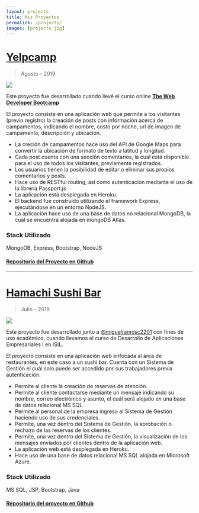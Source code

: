 ```yaml
---
layout: projects
title: Mis Proyectos
permalink: /projects/
images: [projects.jpg]
---
```

# <a href="https://donnattocamps.herokuapp.com" target="_blank">Yelpcamp</a>
>Agosto - 2019

<a href="https://donnattocamps.herokuapp.com" target="_blank"><img src="{{site.baseurl}}/img/yelpcamp.jpg" /></a>

Este proyecto fue desarrollado cuando llevé el curso online <a href="https://www.udemy.com/share/100YK4BkMed1hbQXg=/" target="_blank">**The Web Developer Bootcamp**</a>

El proyecto consiste en una aplicación web que permite a los visitantes (previo registro) la creación de posts con información acerca de campamentos, indicando el nombre, costo por noche, url de imagen de campamento, descripción y ubicación.

- La creción de campamentos hace uso del API de Google Maps para convertir la ubicación de formato de texto a latitud y longitud.
- Cada post cuenta con una sección comentarios, la cual está disponible para el uso de todos los visitantes, previamente registrados.
- Los usuarios tienen la posibilidad de editar o eliminar sus propios comentarios y posts.
- Hace uso de RESTful routing, así como autenticación mediante el uso de la librería Passport.js
- La aplicación está desplegada en Heroku.
- El backend fue construido utilizando el framework Express, ejecutándose en un entorno NodeJS.
- La aplicación hace uso de una base de datos no relacional MongoDB, la cual se encuentra alojada en mongoDB Atlas.

### Stack Utilizado

MongoDB, Express, Bootstrap, NodeJS

#### <a href="https://github.com/donnatto/yelpcamp" target="_blank">Repositorio del Proyecto en Github</a>

***

# <a href="https://hamachisushi.herokuapp.com" target="_blank">Hamachi Sushi Bar</a>
>Julio - 2019

<a href="https://hamachisushi.herokuapp.com" target="_blank"><img src="{{site.baseurl}}/img/hamachi.jpg" /></a>

Este proyecto fue desarrollado junto a <a href="https://github.com/miguelramosc2201" target="_blank">@miguelramosc2201</a> con fines de uso académico, cuando llevamos el curso de Desarrollo de Aplicaciones Empresariales I en ISIL.

El proyecto consiste en una aplicación web enfocada al área de restaurantes, en este caso a un sushi bar.
Cuenta con un Sistema de Gestión el cuál solo puede ser accedido por sus trabajadores previa autenticación.

- Permite al cliente la creación de reservas de atención.
- Permite al cliente contactarse mediante un mensaje indicando su nombre, correo electrónico y asunto, el cuál será alojado en una base de datos relacional MS SQL.
- Permite al personal de la empresa ingreso al Sistema de Gestión haciendo uso de sus credenciales.
- Permite, una vez dentro del Sistema de Gestión, la aprobación o rechazo de las reservas de los clientes.
- Permite, una vez dentro del Sistema de Gestión, la visualización de los mensajes enviados por clientes dentro de la aplicación web.
- La aplicación web está desplegada en Heroku.
- Hace uso de una base de datos relacional MS SQL alojada en Microsoft Azure.

### Stack Utilizado

MS SQL, JSP, Bootstrap, Java

#### <a href="https://github.com/donnatto/hamachi-sushi" target="_blank">Repositorio del proyecto en Github</a>
